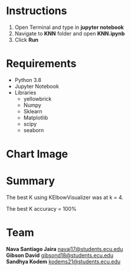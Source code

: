# Instructions
1. Open Terminal and type in **jupyter notebook**
2. Navigate to **KNN** folder and open **KNN.ipynb**
3. Click **Run**

# Requirements
* Python 3.8
* Jupyter Notebook
* Libraries 
    * yellowbrick
    * Numpy
    * Sklearn
    * Matplotlib
    * scipy
    * seaborn


# Chart Image


# Summary 
The best K using KElbowVisualizer was at k = 4.

The best K accuracy = 100%

# Team
**Nava Santiago Jaira**
navaj17@students.ecu.edu <br>
**Gibson David**
gibsond18@students.ecu.edu <br>
**Sandhya Kodem**
kodems21@students.ecu.edu
